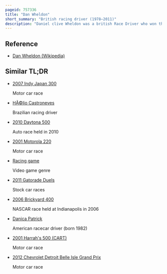 ```yaml
---
pageid: 757336
title: "Dan Wheldon"
short_summary: "British racing driver (1978–2011)"
description: "Daniel clive Wheldon was a british Race Driver who won the 2005 Indycar Series Drivers' Championship for Andretti green Racing. He won the Indianapolis 500 in 2005 and 2011 and was Co-Winner of the Daytona 24 Hours in 2006 with Chip Ganassi racing."
---
```


## Reference

- [Dan Wheldon (Wikipedia)](https://en.wikipedia.org/?curid=757336)

## Similar TL;DR

- [2007 Indy Japan 300](/tldr/en/2007-indy-japan-300)

  Motor car race

- [HÃ©lio Castroneves](/tldr/en/helio-castroneves)

  Brazilian racing driver

- [2010 Daytona 500](/tldr/en/2010-daytona-500)

  Auto race held in 2010

- [2001 Motorola 220](/tldr/en/2001-motorola-220)

  Motor car race

- [Racing game](/tldr/en/racing-game)

  Video game genre

- [2011 Gatorade Duels](/tldr/en/2011-gatorade-duels)

  Stock car races

- [2006 Brickyard 400](/tldr/en/2006-brickyard-400)

  NASCAR race held at Indianapolis in 2006

- [Danica Patrick](/tldr/en/danica-patrick)

  American racecar driver (born 1982)

- [2001 Harrah's 500 (CART)](/tldr/en/2001-harrahs-500-cart)

  Motor car race

- [2012 Chevrolet Detroit Belle Isle Grand Prix](/tldr/en/2012-chevrolet-detroit-belle-isle-grand-prix)

  Motor car race
